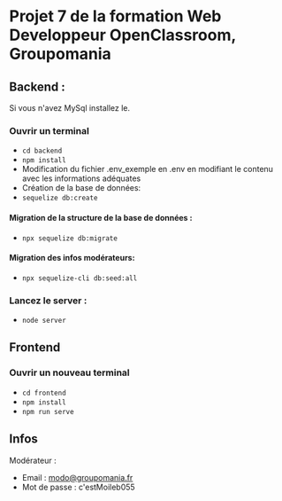 # Projet 7 de la formation Web Developpeur OpenClassroom, Groupomania

## Backend :
Si vous n'avez MySql installez le.
### Ouvrir un terminal 
- ``cd backend``
- ``npm install``
- Modification du fichier .env_exemple en .env en modifiant le contenu avec les informations adéquates
- Création de la base de données:
- ``sequelize db:create``
#### Migration de la structure de la base de données :
- ``npx sequelize db:migrate``
#### Migration des infos modérateurs:
- ``npx sequelize-cli db:seed:all``

### Lancez le server :
- ``node server``


## Frontend
### Ouvrir un nouveau terminal
- ``cd frontend``
- ``npm install``
- ``npm run serve``


## Infos
Modérateur :  
- Email : modo@groupomania.fr
- Mot de passe : c'estMoileb055
